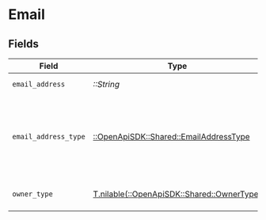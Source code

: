 # Email


## Fields

| Field                                                                             | Type                                                                              | Required                                                                          | Description                                                                       |
| --------------------------------------------------------------------------------- | --------------------------------------------------------------------------------- | --------------------------------------------------------------------------------- | --------------------------------------------------------------------------------- |
| `email_address`                                                                   | *::String*                                                                        | :heavy_check_mark:                                                                | The email address                                                                 |
| `email_address_type`                                                              | [::OpenApiSDK::Shared::EmailAddressType](../../models/shared/emailaddresstype.md) | :heavy_check_mark:                                                                | The email address type. Authorized values are either PERSONAL or WORK.            |
| `owner_type`                                                                      | [T.nilable(::OpenApiSDK::Shared::OwnerType)](../../models/shared/ownertype.md)    | :heavy_minus_sign:                                                                | The owner type of an email                                                        |